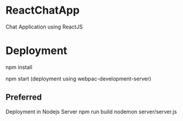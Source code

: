 # ReactChatApp
Chat Application using ReactJS

# Deployment

npm install

npm start  (deployment using webpac-development-server)

## Preferred
Deployment in Nodejs Server 
npm run build
nodemon server/server.js

